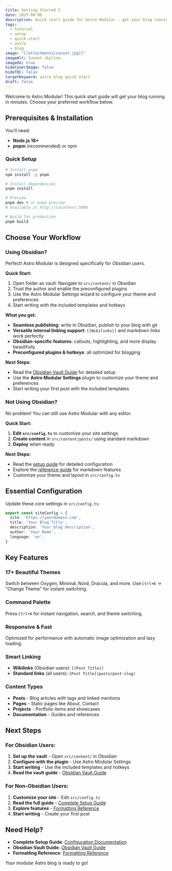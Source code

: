 ```yaml
---
title: Getting Started 2
date: 2025-09-06
description: Quick start guide for Astro Modular - get your blog running in minutes.
tags:
  - tutorial
  - setup
  - quick-start
  - astro
  - blog
image: "[[attachments/sunset.jpg]]"
imageAlt: Sunset skyline.
imageOG: true
hideCoverImage: false
hideTOC: false
targetKeyword: astro blog quick start
draft: false
---
```

Welcome to Astro Modular! This quick start guide will get your blog running in minutes. Choose your preferred workflow below.

## Prerequisites & Installation

You'll need:
- **Node.js 18+**
- **pnpm** (recommended) or npm

### Quick Setup

```bash
# Install pnpm
npm install -g pnpm

# Install dependencies
pnpm install

# Preview
pnpm dev # or pnpm preview
# Available at http://localhost:5000

# Build for production
pnpm build
```

## Choose Your Workflow

### Using Obsidian?

Perfect! Astro Modular is designed specifically for Obsidian users.

**Quick Start:**
1. Open folder as vault: Navigate to `src/content/` in Obsidian
2. Trust the author and enable the preconfigured plugins
3. Use the Astro Modular Settings wizard to configure your theme and preferences
4. Start writing with the included templates and hotkeys

**What you get:**
- **Seamless publishing**: write in Obsidian, publish to your blog with git
- **Versatile internal linking support**: `[[Wikilinks]]` and markdown links work perfectly
- **Obsidian-specific features**: callouts, highlighting, and more display beautifully
- **Preconfigured plugins & hotkeys**: all optimized for blogging

**Next Steps:**
- Read the [Obsidian Vault Guide](obsidian-vault-guide.md) for detailed setup
- Use the **Astro Modular Settings** plugin to customize your theme and preferences
- Start writing your first post with the included templates

### **Not Using Obsidian?**

No problem! You can still use Astro Modular with any editor.

**Quick Start:**
1. **Edit `src/config.ts`** to customize your site settings
2. **Create content** in `src/content/posts/` using standard markdown
3. **Deploy** when ready

**Next Steps:**
- Read the [setup guide](docs/configuration.md) for detailed configuration
- Explore the [reference guide](formatting-reference.md) for markdown features
- Customize your theme and layout in `src/config.ts`

## Essential Configuration

Update these core settings in `src/config.ts`:

```typescript
export const siteConfig = {
  site: 'https://yourdomain.com',
  title: 'Your Blog Title',
  description: 'Your blog description',
  author: 'Your Name',
  language: 'en',
}
```

## Key Features

### **17+ Beautiful Themes**
Switch between Oxygen, Minimal, Nord, Dracula, and more. Use `Ctrl+K` → "Change Theme" for instant switching.

### **Command Palette**
Press `Ctrl+K` for instant navigation, search, and theme switching.

### **Responsive & Fast**
Optimized for performance with automatic image optimization and lazy loading.

### **Smart Linking**
- **Wikilinks** (Obsidian users): `[[Post Title]]`
- **Standard links** (all users): `[Post Title](posts/post-slug)`

### **Content Types**
- **Posts** - Blog articles with tags and linked mentions
- **Pages** - Static pages like About, Contact
- **Projects** - Portfolio items and showcases
- **Documentation** - Guides and references

## Next Steps

### For Obsidian Users:
1. **Set up the vault** - Open `src/content/` in Obsidian
2. **Configure with the plugin** - Use Astro Modular Settings
3. **Start writing** - Use the included templates and hotkeys
4. **Read the vault guide** - [Obsidian Vault Guide](obsidian-vault-guide.md)

### For Non-Obsidian Users:
1. **Customize your site** - Edit `src/config.ts`
2. **Read the full guide** - [Complete Setup Guide](docs/configuration.md)
3. **Explore features** - [Formatting Reference](formatting-reference.md)
4. **Start writing** - Create your first post

## Need Help?

- **Complete Setup Guide**: [Configuration Documentation](docs/configuration.md)
- **Obsidian Vault Guide**: [Obsidian Vault Guide](obsidian-vault-guide.md)
- **Formatting Reference**: [Formatting Reference](posts/formatting-reference.md)

Your modular Astro blog is ready to go!